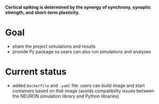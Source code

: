 **Cortical spiking is determined by the synergy of synchrony, synaptic strength, and short-term plasticity.**

# Goal
- share the project simulations and results
- provide Py package so users can also run simulations and analyses

# Current status
- added `Dockerfile` and `.yaml` file: users can build image and start containers based on that image (avoids compatibility issues between the NEURON simulation library and Python libraries)
